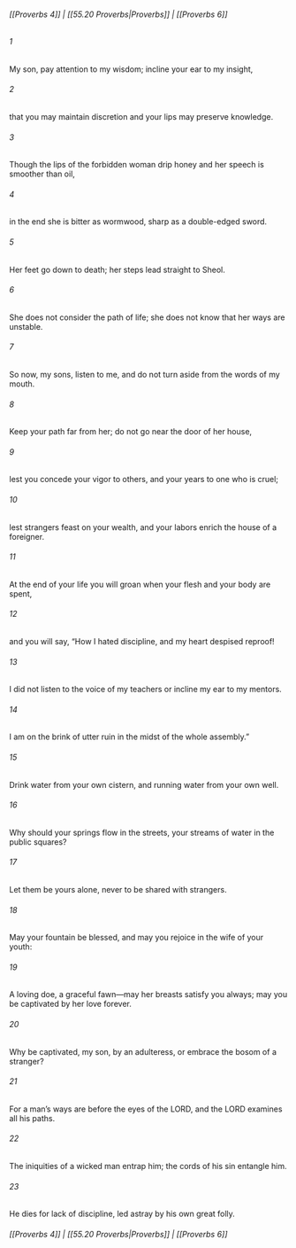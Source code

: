 
###### [[Proverbs 4]] | [[55.20 Proverbs|Proverbs]] | [[Proverbs 6]]

###### 1
My son, pay attention to my wisdom; incline your ear to my insight,
###### 2
that you may maintain discretion and your lips may preserve knowledge.
###### 3
Though the lips of the forbidden woman drip honey and her speech is smoother than oil,
###### 4
in the end she is bitter as wormwood, sharp as a double-edged sword.
###### 5
Her feet go down to death; her steps lead straight to Sheol.
###### 6
She does not consider the path of life; she does not know that her ways are unstable.
###### 7
So now, my sons, listen to me, and do not turn aside from the words of my mouth.
###### 8
Keep your path far from her; do not go near the door of her house,
###### 9
lest you concede your vigor to others, and your years to one who is cruel;
###### 10
lest strangers feast on your wealth, and your labors enrich the house of a foreigner.
###### 11
At the end of your life you will groan when your flesh and your body are spent,
###### 12
and you will say, “How I hated discipline, and my heart despised reproof!
###### 13
I did not listen to the voice of my teachers or incline my ear to my mentors.
###### 14
I am on the brink of utter ruin in the midst of the whole assembly.”
###### 15
Drink water from your own cistern, and running water from your own well.
###### 16
Why should your springs flow in the streets, your streams of water in the public squares?
###### 17
Let them be yours alone, never to be shared with strangers.
###### 18
May your fountain be blessed, and may you rejoice in the wife of your youth:
###### 19
A loving doe, a graceful fawn—may her breasts satisfy you always; may you be captivated by her love forever.
###### 20
Why be captivated, my son, by an adulteress, or embrace the bosom of a stranger?
###### 21
For a man’s ways are before the eyes of the LORD, and the LORD examines all his paths.
###### 22
The iniquities of a wicked man entrap him; the cords of his sin entangle him.
###### 23
He dies for lack of discipline, led astray by his own great folly.

###### [[Proverbs 4]] | [[55.20 Proverbs|Proverbs]] | [[Proverbs 6]]
